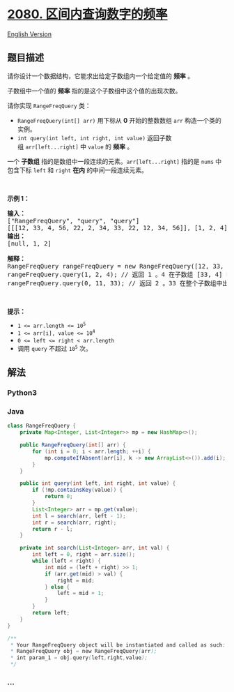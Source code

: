# [2080. 区间内查询数字的频率](https://leetcode.cn/problems/range-frequency-queries)

[English Version](/solution/2000-2099/2080.Range%20Frequency%20Queries/README_EN.md)

## 题目描述

<!-- 这里写题目描述 -->

<p>请你设计一个数据结构，它能求出给定子数组内一个给定值的 <strong>频率</strong>&nbsp;。</p>

<p>子数组中一个值的 <strong>频率</strong>&nbsp;指的是这个子数组中这个值的出现次数。</p>

<p>请你实现&nbsp;<code>RangeFreqQuery</code>&nbsp;类：</p>

<ul>
	<li><code>RangeFreqQuery(int[] arr)</code>&nbsp;用下标从 <strong>0</strong>&nbsp;开始的整数数组&nbsp;<code>arr</code>&nbsp;构造一个类的实例。</li>
	<li><code>int query(int left, int right, int value)</code>&nbsp;返回子数组&nbsp;<code>arr[left...right]</code>&nbsp;中&nbsp;<code>value</code>&nbsp;的&nbsp;<strong>频率</strong>&nbsp;。</li>
</ul>

<p>一个 <strong>子数组</strong> 指的是数组中一段连续的元素。<code>arr[left...right]</code>&nbsp;指的是 <code>nums</code>&nbsp;中包含下标 <code>left</code>&nbsp;和 <code>right</code>&nbsp;<strong>在内</strong>&nbsp;的中间一段连续元素。</p>

<p>&nbsp;</p>

<p><strong>示例 1：</strong></p>

<pre><strong>输入：</strong>
["RangeFreqQuery", "query", "query"]
[[[12, 33, 4, 56, 22, 2, 34, 33, 22, 12, 34, 56]], [1, 2, 4], [0, 11, 33]]
<strong>输出：</strong>
[null, 1, 2]

<strong>解释：</strong>
RangeFreqQuery rangeFreqQuery = new RangeFreqQuery([12, 33, 4, 56, 22, 2, 34, 33, 22, 12, 34, 56]);
rangeFreqQuery.query(1, 2, 4); // 返回 1 。4 在子数组 [33, 4] 中出现 1 次。
rangeFreqQuery.query(0, 11, 33); // 返回 2 。33 在整个子数组中出现 2 次。
</pre>

<p>&nbsp;</p>

<p><strong>提示：</strong></p>

<ul>
	<li><code>1 &lt;= arr.length &lt;= 10<sup>5</sup></code></li>
	<li><code>1 &lt;= arr[i], value &lt;= 10<sup>4</sup></code></li>
	<li><code>0 &lt;= left &lt;= right &lt; arr.length</code></li>
	<li>调用&nbsp;<code>query</code>&nbsp;不超过&nbsp;<code>10<sup>5</sup></code>&nbsp;次。</li>
</ul>

## 解法

<!-- 这里可写通用的实现逻辑 -->

<!-- tabs:start -->

### **Python3**

<!-- 这里可写当前语言的特殊实现逻辑 -->



### **Java**

<!-- 这里可写当前语言的特殊实现逻辑 -->

```java
class RangeFreqQuery {
    private Map<Integer, List<Integer>> mp = new HashMap<>();

    public RangeFreqQuery(int[] arr) {
        for (int i = 0; i < arr.length; ++i) {
            mp.computeIfAbsent(arr[i], k -> new ArrayList<>()).add(i);
        }
    }

    public int query(int left, int right, int value) {
        if (!mp.containsKey(value)) {
            return 0;
        }
        List<Integer> arr = mp.get(value);
        int l = search(arr, left - 1);
        int r = search(arr, right);
        return r - l;
    }

    private int search(List<Integer> arr, int val) {
        int left = 0, right = arr.size();
        while (left < right) {
            int mid = (left + right) >> 1;
            if (arr.get(mid) > val) {
                right = mid;
            } else {
                left = mid + 1;
            }
        }
        return left;
    }
}

/**
 * Your RangeFreqQuery object will be instantiated and called as such:
 * RangeFreqQuery obj = new RangeFreqQuery(arr);
 * int param_1 = obj.query(left,right,value);
 */
```









### **...**

```

```


